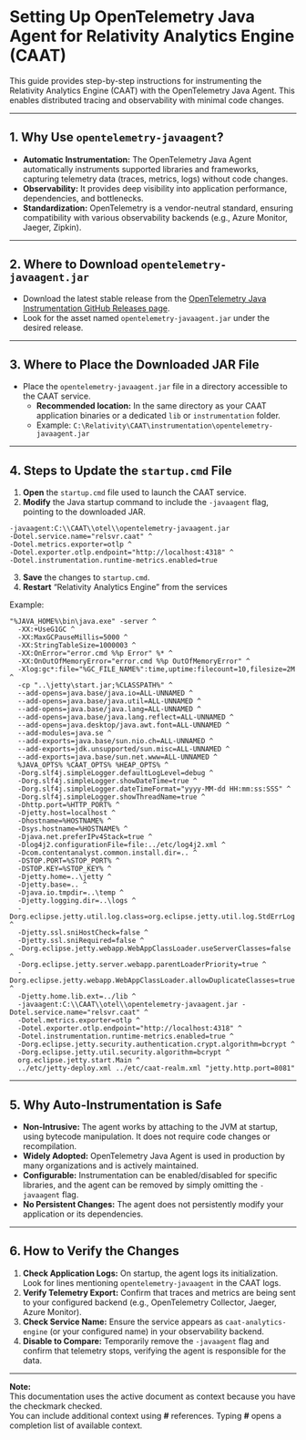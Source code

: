 # Setting Up OpenTelemetry Java Agent for Relativity Analytics Engine (CAAT)

This guide provides step-by-step instructions for instrumenting the Relativity Analytics Engine (CAAT) with the OpenTelemetry Java Agent. This enables distributed tracing and observability with minimal code changes.

---

## 1. Why Use `opentelemetry-javaagent`?

- **Automatic Instrumentation:** The OpenTelemetry Java Agent automatically instruments supported libraries and frameworks, capturing telemetry data (traces, metrics, logs) without code changes.
- **Observability:** It provides deep visibility into application performance, dependencies, and bottlenecks.
- **Standardization:** OpenTelemetry is a vendor-neutral standard, ensuring compatibility with various observability backends (e.g., Azure Monitor, Jaeger, Zipkin).

---

## 2. Where to Download `opentelemetry-javaagent.jar`

- Download the latest stable release from the [OpenTelemetry Java Instrumentation GitHub Releases page](https://github.com/open-telemetry/opentelemetry-java-instrumentation/releases).
- Look for the asset named `opentelemetry-javaagent.jar` under the desired release.

---

## 3. Where to Place the Downloaded JAR File

- Place the `opentelemetry-javaagent.jar` file in a directory accessible to the CAAT service.
    - **Recommended location:** In the same directory as your CAAT application binaries or a dedicated `lib` or `instrumentation` folder.
    - Example: `C:\Relativity\CAAT\instrumentation\opentelemetry-javaagent.jar`

---

## 4. Steps to Update the `startup.cmd` File

1. **Open** the `startup.cmd` file used to launch the CAAT service.
2. **Modify** the Java startup command to include the `-javaagent` flag, pointing to the downloaded JAR.

```    
-javaagent:C:\\CAAT\\otel\\opentelemetry-javaagent.jar 
-Dotel.service.name="relsvr.caat" ^
-Dotel.metrics.exporter=otlp ^
-Dotel.exporter.otlp.endpoint="http://localhost:4318" ^
-Dotel.instrumentation.runtime-metrics.enabled=true
```

3. **Save** the changes to `startup.cmd`.
4. **Restart** “Relativity Analytics Engine” from the services

Example:
```
"%JAVA_HOME%\bin\java.exe" -server ^
  -XX:+UseG1GC ^
  -XX:MaxGCPauseMillis=5000 ^
  -XX:StringTableSize=1000003 ^
  -XX:OnError="error.cmd %%p Error" %* ^
  -XX:OnOutOfMemoryError="error.cmd %%p OutOfMemoryError" ^
  -Xlog:gc*:file="%GC_FILE_NAME%":time,uptime:filecount=10,filesize=2M ^
  -cp "..\jetty\start.jar;%CLASSPATH%" ^
  --add-opens=java.base/java.io=ALL-UNNAMED ^
  --add-opens=java.base/java.util=ALL-UNNAMED ^
  --add-opens=java.base/java.lang=ALL-UNNAMED ^
  --add-opens=java.base/java.lang.reflect=ALL-UNNAMED ^
  --add-opens=java.desktop/java.awt.font=ALL-UNNAMED ^
  --add-modules=java.se ^
  --add-exports=java.base/sun.nio.ch=ALL-UNNAMED ^
  --add-exports=jdk.unsupported/sun.misc=ALL-UNNAMED ^
  --add-exports=java.base/sun.net.www=ALL-UNNAMED ^
  %JAVA_OPTS% %CAAT_OPTS% %HEAP_OPTS% ^
  -Dorg.slf4j.simpleLogger.defaultLogLevel=debug ^
  -Dorg.slf4j.simpleLogger.showDateTime=true ^
  -Dorg.slf4j.simpleLogger.dateTimeFormat="yyyy-MM-dd HH:mm:ss:SSS" ^
  -Dorg.slf4j.simpleLogger.showThreadName=true ^
  -Dhttp.port=%HTTP_PORT% ^
  -Djetty.host=localhost ^
  -Dhostname=%HOSTNAME% ^
  -Dsys.hostname=%HOSTNAME% ^
  -Djava.net.preferIPv4Stack=true ^
  -Dlog4j2.configurationFile=file:../etc/log4j2.xml ^
  -Dcom.contentanalyst.common.install.dir=.. ^
  -DSTOP.PORT=%STOP_PORT% ^
  -DSTOP.KEY=%STOP_KEY% ^
  -Djetty.home=..\jetty ^
  -Djetty.base=.. ^
  -Djava.io.tmpdir=..\temp ^
  -Djetty.logging.dir=..\logs ^
  -Dorg.eclipse.jetty.util.log.class=org.eclipse.jetty.util.log.StdErrLog ^
  -Djetty.ssl.sniHostCheck=false ^
  -Djetty.ssl.sniRequired=false ^
  -Dorg.eclipse.jetty.webapp.WebAppClassLoader.useServerClasses=false ^
  -Dorg.eclipse.jetty.server.webapp.parentLoaderPriority=true ^
  -Dorg.eclipse.jetty.webapp.WebAppClassLoader.allowDuplicateClasses=true ^
  -Djetty.home.lib.ext=../lib ^
  -javaagent:C:\\CAAT\\otel\\opentelemetry-javaagent.jar -Dotel.service.name="relsvr.caat" ^
  -Dotel.metrics.exporter=otlp ^
  -Dotel.exporter.otlp.endpoint="http://localhost:4318" ^
  -Dotel.instrumentation.runtime-metrics.enabled=true ^
  -Dorg.eclipse.jetty.security.authentication.crypt.algorithm=bcrypt ^
  -Dorg.eclipse.jetty.util.security.algorithm=bcrypt ^
  org.eclipse.jetty.start.Main ^
  ../etc/jetty-deploy.xml ../etc/caat-realm.xml "jetty.http.port=8081"
```

---

## 5. Why Auto-Instrumentation is Safe

- **Non-Intrusive:** The agent works by attaching to the JVM at startup, using bytecode manipulation. It does not require code changes or recompilation.
- **Widely Adopted:** OpenTelemetry Java Agent is used in production by many organizations and is actively maintained.
- **Configurable:** Instrumentation can be enabled/disabled for specific libraries, and the agent can be removed by simply omitting the `-javaagent` flag.
- **No Persistent Changes:** The agent does not persistently modify your application or its dependencies.

---

## 6. How to Verify the Changes

1. **Check Application Logs:** On startup, the agent logs its initialization. Look for lines mentioning `opentelemetry-javaagent` in the CAAT logs.
2. **Verify Telemetry Export:** Confirm that traces and metrics are being sent to your configured backend (e.g., OpenTelemetry Collector, Jaeger, Azure Monitor).
3. **Check Service Name:** Ensure the service appears as `caat-analytics-engine` (or your configured name) in your observability backend.
4. **Disable to Compare:** Temporarily remove the `-javaagent` flag and confirm that telemetry stops, verifying the agent is responsible for the data.

---

**Note:**  
This documentation uses the active document as context because you have the checkmark checked.  
You can include additional context using **#** references. Typing **#** opens a completion list of available context.
